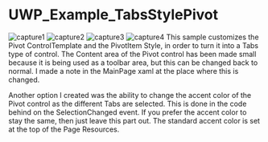 # UWP_Example_TabsStylePivot
![capture1](https://cloud.githubusercontent.com/assets/24802383/21515025/c06d0042-cc80-11e6-9aa1-e6f83bfcffe1.PNG)
![capture2](https://cloud.githubusercontent.com/assets/24802383/21515026/c06d46ec-cc80-11e6-9013-2b4e916d9fbb.PNG)
![capture3](https://cloud.githubusercontent.com/assets/24802383/21515024/c06caf7a-cc80-11e6-98fa-1d260a52c6ae.PNG)
![capture4](https://cloud.githubusercontent.com/assets/24802383/21515027/c06fc9bc-cc80-11e6-9654-85bc2a56ecae.PNG)
This sample customizes the Pivot ControlTemplate and the PivotItem Style, in order to turn it into a Tabs type of control. The Content area of the Pivot control has been made small because it is being used as a toolbar area, but this can be changed back to normal. I made a note in the MainPage xaml at the place where this is changed.

Another option I created was the ability to change the accent color of the Pivot control as the different Tabs are selected. This is done in the code behind on the SelectionChanged event. If you prefer the accent color to stay the same, then just leave this part out. The standard accent color is set at the top of the Page Resources.
